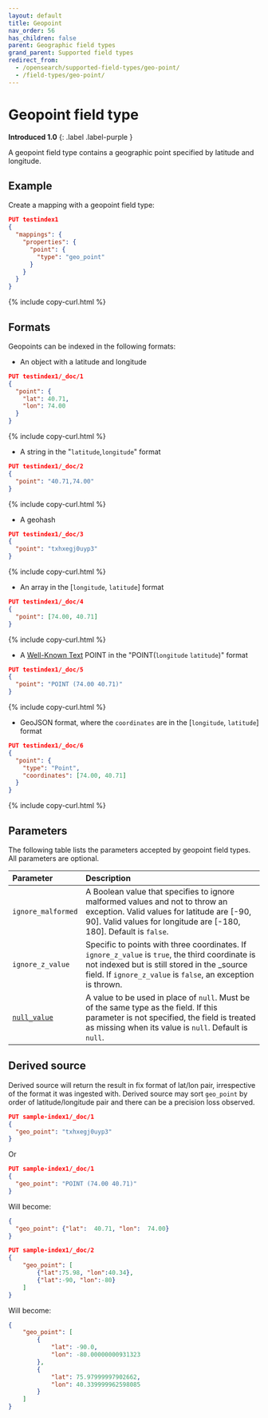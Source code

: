 ```yaml
---
layout: default
title: Geopoint
nav_order: 56
has_children: false
parent: Geographic field types
grand_parent: Supported field types
redirect_from:
  - /opensearch/supported-field-types/geo-point/
  - /field-types/geo-point/
---
```


# Geopoint field type
**Introduced 1.0**
{: .label .label-purple }

A geopoint field type contains a geographic point specified by latitude and longitude. 

## Example

Create a mapping with a geopoint field type:

```json
PUT testindex1
{
  "mappings": {
    "properties": {
      "point": {
        "type": "geo_point"
      }
    }
  }
}
```
{% include copy-curl.html %}

## Formats

Geopoints can be indexed in the following formats:

- An object with a latitude and longitude

```json
PUT testindex1/_doc/1
{
  "point": { 
    "lat": 40.71,
    "lon": 74.00
  }
}
```
{% include copy-curl.html %}

- A string in the "`latitude`,`longitude`" format

```json
PUT testindex1/_doc/2
{
  "point": "40.71,74.00" 
}
```
{% include copy-curl.html %}

- A geohash

```json
PUT testindex1/_doc/3
{
  "point": "txhxegj0uyp3"
}
```
{% include copy-curl.html %}

- An array in the [`longitude`, `latitude`] format

```json
PUT testindex1/_doc/4
{
  "point": [74.00, 40.71] 
}
```
{% include copy-curl.html %}

- A [Well-Known Text](https://docs.opengeospatial.org/is/12-063r5/12-063r5.html) POINT in the "POINT(`longitude` `latitude`)" format

```json
PUT testindex1/_doc/5
{
  "point": "POINT (74.00 40.71)"
}
```
{% include copy-curl.html %}

- GeoJSON format, where the `coordinates` are in the [`longitude`, `latitude`] format

```json
PUT testindex1/_doc/6
{
  "point": {
    "type": "Point",
    "coordinates": [74.00, 40.71]
  }
}
```
{% include copy-curl.html %}

## Parameters

The following table lists the parameters accepted by geopoint field types. All parameters are optional.

Parameter | Description 
:--- | :--- 
`ignore_malformed` | A Boolean value that specifies to ignore malformed values and not to throw an exception. Valid values for latitude are [-90, 90]. Valid values for longitude are [-180, 180]. Default is `false`.
`ignore_z_value` | Specific to points with three coordinates. If `ignore_z_value` is `true`, the third coordinate is not indexed but is still stored in the _source field. If `ignore_z_value` is `false`, an exception is thrown.
[`null_value`]({{site.url}}{{site.baseurl}}/opensearch/supported-field-types/index#null-value) | A  value to be used in place of `null`. Must be of the same type as the field. If this parameter is not specified, the field is treated as missing when its value is `null`. Default is `null`.

## Derived source

Derived source will return the result in fix format of lat/lon pair, irrespective of the format it was ingested with. Derived source may sort `geo_point` by order of latitude/longitude pair and there can be a precision loss observed. 
```json
PUT sample-index1/_doc/1
{
  "geo_point": "txhxegj0uyp3"
}
```
Or
```json
PUT sample-index1/_doc/1
{
  "geo_point": "POINT (74.00 40.71)"
}
```
Will become:
```json
{
  "geo_point": {"lat":  40.71, "lon":  74.00}
}
```

```json
PUT sample-index1/_doc/2
{
    "geo_point": [
        {"lat":75.98, "lon":40.34},
        {"lat":-90, "lon":-80}
    ]
}
```
Will become:
```json
{
    "geo_point": [
        {
            "lat": -90.0,
            "lon": -80.00000000931323
        },
        {
            "lat": 75.97999997902662,
            "lon": 40.339999962598085
        }
    ]
}
```

